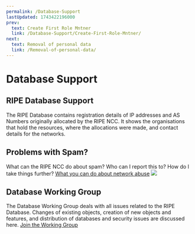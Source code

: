 ```yaml
---
permalink: /Database-Support
lastUpdated: 1743422196000
prev:
  text: Create First Role Mntner
  link: /Database-Support/Create-First-Role-Mntner/
next:
  text: Removal of personal data
  link: /Removal-of-personal-data/
---
```


# Database Support
## RIPE Database Support

The RIPE Database contains registration details of IP addresses and AS Numbers originally allocated by the RIPE NCC. It shows the organisations that hold the resources, where the allocations were made, and contact details for the networks.


## Problems with Spam?

What can the RIPE NCC do about spam? Who can I report this to? How do I take things further?
[What you can do about network abuse](https://www.ripe.net/support/abuse/how-to-find-abuse-contact-information)
![](/imgs/db_support.png)


## Database Working Group

The Database Working Group deals with all issues related to the RIPE Database. Changes of existing objects, creation of new objects and features, and distribution of databases and security issues are discussed here.
[Join the Working Group](https://www.ripe.net/participate/ripe/wg/active-wg/db)
